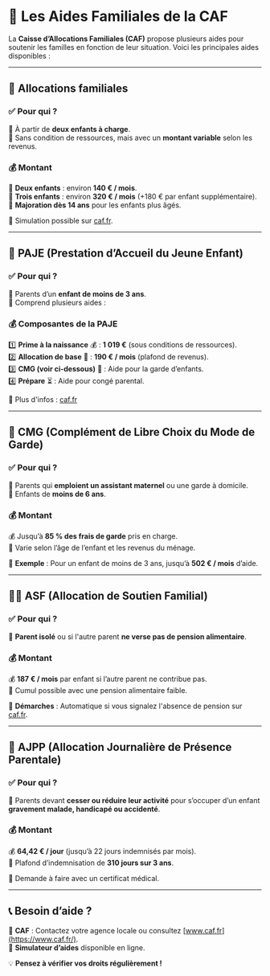 # 🏡 Les Aides Familiales de la CAF  

La **Caisse d’Allocations Familiales (CAF)** propose plusieurs aides pour soutenir les familles en fonction de leur situation. Voici les principales aides disponibles :

---

## 👶 **Allocations familiales**  
### ✅ Pour qui ?  
📌 À partir de **deux enfants à charge**.  
📌 Sans condition de ressources, mais avec un **montant variable** selon les revenus.  

### 💰 Montant  
🔹 **Deux enfants** : environ **140 € / mois**.  
🔹 **Trois enfants** : environ **320 € / mois** (+180 € par enfant supplémentaire).  
🔹 **Majoration dès 14 ans** pour les enfants plus âgés.  

📌 Simulation possible sur [caf.fr](https://www.caf.fr/).  

---

## 🍼 **PAJE (Prestation d’Accueil du Jeune Enfant)**  
### ✅ Pour qui ?  
📌 Parents d’un **enfant de moins de 3 ans**.  
📌 Comprend plusieurs aides :  

### 💰 Composantes de la PAJE  
1️⃣ **Prime à la naissance** 💰 : **1 019 €** (sous conditions de ressources).  
2️⃣ **Allocation de base** 📌 : **190 € / mois** (plafond de revenus).  
3️⃣ **CMG (voir ci-dessous)** 🏡 : Aide pour la garde d’enfants.  
4️⃣ **Prépare** ⏳ : Aide pour congé parental.  

📌 Plus d'infos : [caf.fr](https://www.caf.fr/)  

---

## 🏡 **CMG (Complément de Libre Choix du Mode de Garde)**  
### ✅ Pour qui ?  
📌 Parents qui **emploient un assistant maternel** ou une garde à domicile.  
📌 Enfants de **moins de 6 ans**.  

### 💰 Montant  
💰 Jusqu’à **85 % des frais de garde** pris en charge.  
📌 Varie selon l’âge de l’enfant et les revenus du ménage.  

🔹 **Exemple** : Pour un enfant de moins de 3 ans, jusqu’à **502 € / mois** d’aide.  

---

## 👩‍👧 **ASF (Allocation de Soutien Familial)**  
### ✅ Pour qui ?  
📌 **Parent isolé** ou si l'autre parent **ne verse pas de pension alimentaire**.  

### 💰 Montant  
💰 **187 € / mois** par enfant si l’autre parent ne contribue pas.  
📌 Cumul possible avec une pension alimentaire faible.  

🔹 **Démarches** : Automatique si vous signalez l'absence de pension sur [caf.fr](https://www.caf.fr/).  

---

## 🏥 **AJPP (Allocation Journalière de Présence Parentale)**  
### ✅ Pour qui ?  
📌 Parents devant **cesser ou réduire leur activité** pour s’occuper d’un enfant **gravement malade, handicapé ou accidenté**.  

### 💰 Montant  
💰 **64,42 € / jour** (jusqu’à 22 jours indemnisés par mois).  
📌 Plafond d’indemnisation de **310 jours sur 3 ans**.  

📌 Demande à faire avec un certificat médical.  

---

## 📞 **Besoin d’aide ?**  
📌 **CAF** : Contactez votre agence locale ou consultez [www.caf.fr](https://www.caf.fr/).  
📌 **Simulateur d’aides** disponible en ligne.  

💡 **Pensez à vérifier vos droits régulièrement !**
